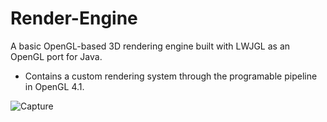 # Render-Engine

A basic OpenGL-based 3D rendering engine built with LWJGL as an OpenGL port for Java. 
- Contains a custom rendering system through the programable pipeline in OpenGL 4.1.

![Capture](https://user-images.githubusercontent.com/34043602/189789598-c9192024-c231-440b-9f76-5ffba7a33658.png)
